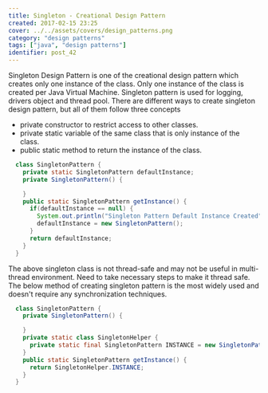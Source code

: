 ```yaml
---
title: Singleton - Creational Design Pattern
created: 2017-02-15 23:25
cover: ../../assets/covers/design_patterns.png
category: "design patterns"
tags: ["java", "design patterns"]
identifier: post_42
---
```

Singleton Design Pattern is one of the creational design pattern which creates only one instance of the class. Only one instance of the class is created per Java Virtual Machine. Singleton pattern is used for logging, drivers object and thread pool. There are different ways to create singleton design pattern, but all of them follow three concepts

* private constructor to restrict access to other classes.
* private static variable of the same class that is only instance of the class.
* public static method to return the instance of the class.

```java
  class SingletonPattern {
    private static SingletonPattern defaultInstance;
    private SingletonPattern() {

    }
    public static SingletonPattern getInstance() {
      if(defaultInstance == null) {
        System.out.println("Singleton Pattern Default Instance Created");
        defaultInstance = new SingletonPattern();
      }
      return defaultInstance;
    }
  }
```

The above singleton class is not thread-safe and may not be useful in multi-thread environment. Need to take necessary steps to make it thread safe. The below method of creating singleton pattern is the most widely used and doesn't require any synchronization techniques.

```java
  class SingletonPattern {
    private SingletonPattern() {

    }
    private static class SingletonHelper {
      private static final SingletonPattern INSTANCE = new SingletonPattern();
    }
    public static SingletonPattern getInstance() {
      return SingletonHelper.INSTANCE;
    }
  }
```

